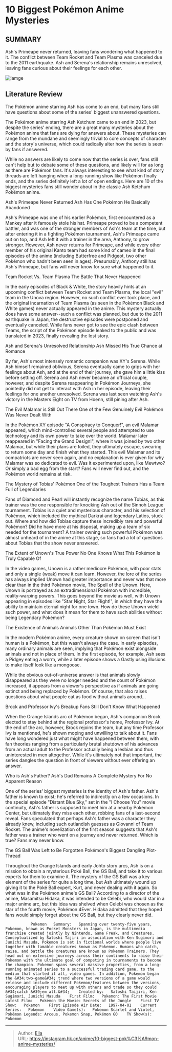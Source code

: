 # 10 Biggest Pokémon Anime Mysteries


## SUMMARY 



  Ash&#39;s Primeape never returned, leaving fans wondering what happened to it.   The conflict between Team Rocket and Team Plasma was canceled due to the 2011 earthquake.   Ash and Serena&#39;s relationship remains unresolved, leaving fans curious about their feelings for each other.  

![iamge](https://static1.srcdn.com/wordpress/wp-content/uploads/2024/01/pokemon-mysteries.jpg)

## Literature Review

The Pokémon anime starring Ash has come to an end, but many fans still have questions about some of the series&#39; biggest unanswered questions.




The Pokémon anime starring Ash Ketchum came to an end in 2023, but despite the series&#39; ending, there are a great many mysteries about the Pokémon anime that fans are dying for answers about. These mysteries can range from the mundane and seemingly trivial to core concepts of character and the story&#39;s universe, which could radically alter how the series is seen by fans if answered.




While no answers are likely to come now that the series is over, fans still can&#39;t help but to debate some of these questions, and likely will for as long as there are Pokémon fans. It&#39;s always interesting to see what kind of story threads are left hanging when a long-running show like Pokémon finally ends, and the series definitely left a lot of open endings. Here are 10 of the biggest mysteries fans still wonder about in the classic Ash Ketchum Pokémon anime.


 Ash&#39;s Primeape Never Returned 
Ash Has One Pokémon He Basically Abandoned
          

Ash&#39;s Primeape was one of his earlier Pokémon, first encountered as a Mankey after it famously stole his hat. Primeape proved to be a competent battler, and was one of the stronger members of Ash&#39;s team at the time, but after entering it in a fighting Pokémon tournament, Ash&#39;s Primeape came out on top, and Ash left it with a trainer in the area, Anthony, to grow stronger. However, Ash never returns for Primeape, and while every other member of his original Kanto team had some kind of cameo in the final episodes of the anime (including Butterfree and Pidgeot, two other Pokémon who hadn&#39;t been seen in ages). Presumably, Anthony still has Ash&#39;s Primeape, but fans will never know for sure what happened to it.






 Team Rocket Vs. Team Plasma 
The Battle That Never Happened
          

In the early episodes of Black &amp; White, the story heavily hints at an upcoming conflict between Team Rocket and Team Plasma, the local &#34;evil&#34; team in the Unova region. However, no such conflict ever took place, and the original incarnation of Team Plasma (as seen in the Pokémon Black and White games) never actually appeared in the anime. This mystery actually does have some answer--such a conflict was planned, but due to the 2011 earthquake in Japan, the destructive episodes were postponed and eventually canceled. While fans never got to see the epic clash between Teams, the script of the Pokémon episode leaked to the public and was translated in 2023, finally revealing the lost story.



 Ash and Serena&#39;s Unresolved Relationship 
Ash Missed His True Chance at Romance
         




By far, Ash&#39;s most intensely romantic companion was XY&#39;s Serena. While Ash himself remained oblivious, Serena eventually came to grips with her feelings about Ash, and at the end of their journey, she gave him a little kiss before setting off. Serena and Ash never became an official couple, however, and despite Serena reappearing in Pokémon Journeys, she pointedly did not get to interact with Ash in her episode, leaving their feelings for one another unresolved. Serena was last seen watching Ash&#39;s victory in the Masters Eight on TV from Hoenn, still pining after Ash.



 The Evil Malamar is Still Out There 
One of the Few Genuinely Evil Pokémon Was Never Dealt With
          

In the Pokémon XY episode &#34;A Conspiracy to Conquer!&#34;, an evil Malamar appeared, which mind-controlled several people and attempted to use technology and its own power to take over the world. Malamar later reappeared in &#34;Facing the Grand Design!&#34;, where it was joined by two other Malamar, but while their plans are foiled, they ultimately escape, swearing to return some day and finish what they started. This evil Malamar and its compatriots are never seen again, and no explanation is ever given for why Malamar was so dedicated to evil. Was it experimented upon, like Mewtwo? Or simply a bad egg from the start? Fans will never find out, and the Pokémon world remains at risk.






 The Mystery of Tobias&#39; Pokémon 
One of the Toughest Trainers Has a Team Full of Legendaries
          

Fans of Diamond and Pearl will instantly recognize the name Tobias, as this trainer was the one responsible for knocking Ash out of the Sinnoh League tournament. Tobias is a quiet and mysterious character, and his selection of Pokémon, which included the mythical Darkrai and legendary Latios, stuck out. Where and how did Tobias capture these incredibly rare and powerful Pokémon? Did he have more at his disposal, making up a team of six needed for the tournament? A trainer owning such powerful Pokémon was almost unheard of in the anime at this stage, so fans had a lot of questions about Tobias that the show never answered.



 The Extent of Unown&#39;s True Power 
No One Knows What This Pokémon is Truly Capable Of
          




In the video games, Unown is a rather mediocre Pokémon, with poor stats and only a single (weak) move it can learn. However, the lore of the series has always implied Unown had greater importance and never was that more clear than in the third Pokémon movie, The Spell of the Unown. Here, Unown is portrayed as an extradimensional Pokémon with incredible, reality-warping powers. This goes beyond the movie as well, with Unown appearing in episodes like &#34;Star Night, Star Flight!&#34;, in which they have the ability to maintain eternal night for one town. How do these Unown wield such power, and what does it mean for them to have such abilities without being Legendary Pokémon?



 The Existence of Animals 
Animals Other Than Pokémon Must Exist
         

In the modern Pokémon anime, every creature shown on screen that isn&#39;t human is a Pokémon, but this wasn&#39;t always the case. In early episodes, many ordinary animals are seen, implying that Pokémon exist alongside animals and not in place of them. In the first episode, for example, Ash sees a Pidgey eating a worm, while a later episode shows a Gastly using illusions to make itself look like a mongoose.




While the obvious out-of-universe answer is that animals slowly disappeared as they were no longer needed and the count of Pokémon increased, it appears from a viewer&#39;s perspective as if animals are going extinct and being replaced by Pokémon. Of course, that also raises questions about what people eat as food without animals around...



 Brock and Professor Ivy&#39;s Breakup 
Fans Still Don&#39;t Know What Happened
          

When the Orange Islands arc of Pokémon began, Ash&#39;s companion Brock elected to stay behind at the regional professor&#39;s home, Professor Ivy. At the end of the arc, however, Brock rejoins the team, but any time Professor Ivy is mentioned, he&#39;s shown moping and unwilling to talk about it. Fans have long wondered just what might have happened between them, with fan theories ranging from a particularly brutal shutdown of his advances from an actual adult to the Professor actually being a lesbian and thus uninterested in men altogether. While it&#39;s ultimately not that important, the series dangles the question in front of viewers without ever offering an answer.






 Who is Ash&#39;s Father? 
Ash&#39;s Dad Remains A Complete Mystery For No Apparent Reason
          

One of the series&#39; biggest mysteries is the identity of Ash&#39;s father. Ash&#39;s father is known to exist; he&#39;s referred to indirectly on a few occasions. In the special episode &#34;Distant Blue Sky,&#34; set in the &#34;I Choose You&#34; movie continuity, Ash&#39;s father is supposed to meet him at a nearby Pokémon Center, but ultimately they miss each other, robbing fans of a last-second reveal. Fans speculated that perhaps Ash&#39;s father was a character they already knew, including such outlandish guesses as Giovanni of Team Rocket. The anime&#39;s novelization of the first season suggests that Ash&#39;s father was a trainer who went on a journey and never returned. Which is true? Fans may never know.



 The GS Ball Was Left to Be Forgotten 
Pokémon&#39;s Biggest Dangling Plot-Thread




         

Throughout the Orange Islands and early Johto story arcs, Ash is on a mission to obtain a mysterious Poké Ball, the GS Ball, and take it to various experts for them to examine it. The mystery of the GS Ball was a key element of the series for quite a long time, but Ash ultimately wound up giving it to the Poké Ball expert, Kurt, and never dealing with it again. So what was in the Pokémon anime&#39;s GS Ball? According to a director of the anime, Masamitsu Hidaka, it was intended to be Celebi, who would star in a major anime arc, but this idea was shelved when Celebi was chosen as the star of the fourth movie, Pokémon 4Ever. Hidaka admitted that they hoped fans would simply forget about the GS Ball, but they clearly never did.




               Pokemon   Summary:   Spanning over twenty-five years, Pokemon, known as Pocket Monsters in Japan, is the multimedia franchise created jointly by Nintendo, Game Freak, and Creatures. Conceptualized by Satoshi Tajiri in association with Ken Sugimori and Junichi Masuda, Pokemon is set in fictional worlds where people live together with tamable creatures known as Pokemon. Humans who catch, raise, and battle the creatures are known as Pokemon Trainers. They head out on extensive journeys across their continents to raise their Pokemon with the ultimate goal of competing in tournaments to become the champion. Pokemon spans several massive properties, from a long-running animated series to a successful trading card game, to the medium that started it all, video games. In addition, Pokemon began the &#34;two-game&#34; trend where two versions of a game would release and include different Pokemon/features between the versions, encouraging players to meet up with others and trade so they could &#34;catch &#39;em all.&#34;    Created by:   Satoshi Taijiri, Ken Sugimori, Junichi Masuda    First Film:   Pokemon: The First Movie    Latest Film:   Pokémon the Movie: Secrets of the Jungle    First TV Show:   Pokemon    First Episode Air Date:   1997-04-01    Current Series:   Pokemon    Video Game(s):   Pokemon Scarlet and Violet, Pokémon Legends: Arceus, Pokemon Snap, Pokémon GO    TV Show(s):   Pokemon      

---

> Author: [Ella](https://instagram.hk.cn/)  
> URL: https://instagram.hk.cn/anime/10-biggest-pok%C3%A9mon-anime-mysteries/  

